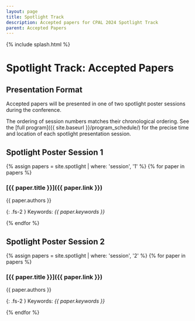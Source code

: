 ```yaml
---
layout: page
title: Spotlight Track
description: Accepted papers for CPAL 2024 Spotlight Track
parent: Accepted Papers
---
```


{% include splash.html %}

# Spotlight Track: Accepted Papers

## Presentation Format

Accepted papers will be presented in one of two spotlight poster sessions
during the conference.

The ordering of session numbers matches their chronological ordering.
See the [full program]({{ site.baseurl }}/program_schedule/) for the precise
time and location of each spotlight presentation session.

## Spotlight Poster Session 1

{% assign papers = site.spotlight | where: 'session', '1' %}
{% for paper in papers %}

### [{{ paper.title }}]({{ paper.link }})
{{ paper.authors }}

{: .fs-2 }
Keywords: *{{ paper.keywords }}*

{% endfor %}

## Spotlight Poster Session 2

{% assign papers = site.spotlight | where: 'session', '2' %}
{% for paper in papers %}

### [{{ paper.title }}]({{ paper.link }})
{{ paper.authors }}

{: .fs-2 }
Keywords: *{{ paper.keywords }}*

{% endfor %}
